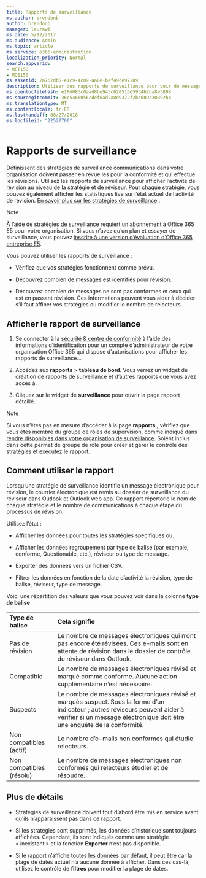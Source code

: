 ```yaml
---
title: Rapports de surveillance
ms.author: brendonb
author: brendonb
manager: laurawi
ms.date: 5/12/2017
ms.audience: Admin
ms.topic: article
ms.service: o365-administration
localization_priority: Normal
search.appverid:
- MET150
- MOE150
ms.assetid: 2a762db5-e1c9-4c09-aa8e-bef49ce97209
description: Utiliser des rapports de surveillance pour voir de messages électroniques qui doivent conformité et qui doit exécuter.
ms.openlocfilehash: e18d083c0aad8be945c628516e593462da8e3898
ms.sourcegitcommit: 36c5466056cdef6ad2a8d9372f2bc009a30892bb
ms.translationtype: MT
ms.contentlocale: fr-FR
ms.lasthandoff: 08/27/2018
ms.locfileid: "22527700"
---
```

# <a name="supervision-reports"></a>Rapports de surveillance

Définissent des stratégies de surveillance communications dans votre organisation doivent passer en revue les pour la conformité et qui effectue les révisions. Utilisez les rapports de surveillance pour afficher l’activité de révision au niveau de la stratégie et de réviseur. Pour chaque stratégie, vous pouvez également afficher les statistiques live sur l’état actuel de l’activité de révision. [En savoir plus sur les stratégies de surveillance](configure-supervision-policies.md) . 
  
> [!NOTE]
> À l’aide de stratégies de surveillance requiert un abonnement à Office 365 E5 pour votre organisation. Si vous n’avez qu’un plan et essayer de surveillance, vous pouvez [inscrire à une version d’évaluation d’Office 365 entreprise E5](https://go.microsoft.com/fwlink/p/?LinkID=698279). 
  
Vous pouvez utiliser les rapports de surveillance :
  
- Vérifiez que vos stratégies fonctionnent comme prévu. 
    
- Découvrez combien de messages est identifiés pour révision.
    
- Découvrez combien de messages ne sont pas conformes et ceux qui est en passant révision. Ces informations peuvent vous aider à décider s’il faut affiner vos stratégies ou modifier le nombre de relecteurs.
    
## <a name="view-the-supervision-report"></a>Afficher le rapport de surveillance

1. Se connecter à la [sécurité &amp; centre de conformité](https://protection.office.com/) à l’aide des informations d’identification pour un compte d’administrateur de votre organisation Office 365 qui dispose d’autorisations pour afficher les rapports de surveillance... 
    
2. Accédez aux **rapports** \> **tableau de bord**. Vous verrez un widget de création de rapports de surveillance et d’autres rapports que vous avez accès à.
    
3. Cliquez sur le widget de **surveillance** pour ouvrir la page rapport détaillé. 
    
> [!NOTE]
> Si vous n’êtes pas en mesure d’accéder à la page **rapports** , vérifiez que vous êtes membre du groupe de rôles de supervision, comme indiqué dans [rendre disponibles dans votre organisation de surveillance](configure-supervision-policies.md#SRavailable). Soient inclus dans cette permet de groupe de rôle pour créer et gérer le contrôle des stratégies et exécutez le rapport. 
  
## <a name="how-to-use-the-report"></a>Comment utiliser le rapport

Lorsqu’une stratégie de surveillance identifie un message électronique pour révision, le courrier électronique est remis au dossier de surveillance du réviseur dans Outlook et Outlook web app. Ce rapport répertorie le nom de chaque stratégie et le nombre de communications à chaque étape du processus de révision.
  
Utilisez l’état :
  
- Afficher les données pour toutes les stratégies spécifiques ou.
    
- Afficher les données regroupement par type de balise (par exemple, conforme, Questionable, etc.), réviseur ou type de message.
    
- Exporter des données vers un fichier CSV.
    
- Filtrer les données en fonction de la date d’activité la révision, type de balise, réviseur, type de message.
    
Voici une répartition des valeurs que vous pouvez voir dans la colonne **type de balise** . 
  
|**Type de balise**|**Cela signifie**|
|:-----|:-----|
|Pas de révision  <br/> |Le nombre de messages électroniques qui n’ont pas encore été révisées. Ces e-mails sont en attente de révision dans le dossier de contrôle du réviseur dans Outlook.  <br/> |
|Compatible  <br/> |Le nombre de messages électroniques révisé et marqué comme conforme. Aucune action supplémentaire n’est nécessaire.  <br/> |
|Suspects  <br/> |Le nombre de messages électroniques révisé et marqués suspect. Sous la forme d’un indicateur ; autres réviseurs peuvent aider à vérifier si un message électronique doit être une enquête de la conformité.  <br/> |
|Non compatibles (actif)  <br/> |Le nombre d’e-mails non conformes qui étudie relecteurs.  <br/> |
|Non compatibles (résolu)  <br/> |Le nombre de messages électroniques non conformes qui relecteurs étudier et de résoudre.  <br/> |
   
## <a name="more-details"></a>Plus de détails

- Stratégies de surveillance doivent tout d’abord être mis en service avant qu’ils n’apparaissent pas dans ce rapport.
    
- Si les stratégies sont supprimés, les données d’historique sont toujours affichées. Cependant, ils sont indiqués comme une stratégie « inexistant » et la fonction **Exporter** n’est pas disponible. 
    
- Si le rapport n’affiche toutes les données par défaut, il peut être car la plage de dates actuel n’a aucune donnée à afficher. Dans ces cas-là, utilisez le contrôle de **filtres** pour modifier la plage de dates. 
    

